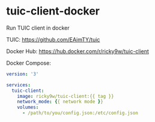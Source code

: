 # tuic-client-docker
Run TUIC client in docker

TUIC: https://github.com/EAimTY/tuic

Docker Hub: https://hub.docker.com/r/ricky9w/tuic-client

Docker Compose:
```yaml
version: '3'

services:
  tuic-client:
    image: ricky9w/tuic-client:{{ tag }}
    network_mode: {{ network mode }}
    volumes:
      - /path/to/you/config.json:/etc/config.json
```
